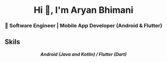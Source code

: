 <h1 align="center">Hi 👋, I'm Aryan Bhimani</h1>
<h3 align="center">🚀 Software Engineer | Mobile App Developer (Android & Flutter)</h3>

<h2>Skils</h2>
<h5 align="center">Android (Java and Kotlin)  /  Flutter (Dart)</h5> 

